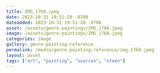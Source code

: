 ```yaml
---
title: IMG_1768.jpeg
date: 2023-10-31 19:51:28 -0700
dateadded: 2023-10-31 19:51:28 -0700
asset: /assets/genre-paintings/IMG_1768.jpeg
image: /assets/genre-paintings/IMG_1768.jpeg
categories: image
gallery: genre-painting-reference
permalink: /media/genre-painting-reference/img-1768-jpeg
layout: asset
tags: ["art", "painting", "sources", "steen"]
--- 
```

